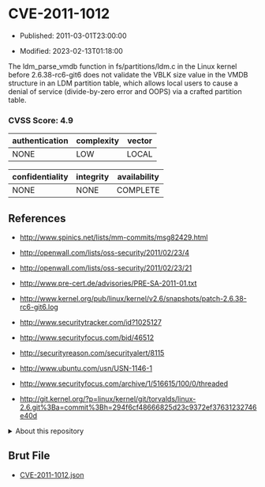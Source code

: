 # CVE-2011-1012

- Published: 2011-03-01T23:00:00

- Modified: 2023-02-13T01:18:00

The ldm_parse_vmdb function in fs/partitions/ldm.c in the Linux kernel before 2.6.38-rc6-git6 does not validate the VBLK size value in the VMDB structure in an LDM partition table, which allows local users to cause a denial of service (divide-by-zero error and OOPS) via a crafted partition table.

### CVSS Score: **4.9**

| authentication | complexity | vector |
| --- | --- | --- |
| NONE | LOW | LOCAL |

| confidentiality | integrity | availability |
| --- | --- | --- |
| NONE | NONE | COMPLETE |

## References

* http://www.spinics.net/lists/mm-commits/msg82429.html

* http://openwall.com/lists/oss-security/2011/02/23/4

* http://openwall.com/lists/oss-security/2011/02/23/21

* http://www.pre-cert.de/advisories/PRE-SA-2011-01.txt

* http://www.kernel.org/pub/linux/kernel/v2.6/snapshots/patch-2.6.38-rc6-git6.log

* http://www.securitytracker.com/id?1025127

* http://www.securityfocus.com/bid/46512

* http://securityreason.com/securityalert/8115

* http://www.ubuntu.com/usn/USN-1146-1

* http://www.securityfocus.com/archive/1/516615/100/0/threaded

* http://git.kernel.org/?p=linux/kernel/git/torvalds/linux-2.6.git%3Ba=commit%3Bh=294f6cf48666825d23c9372ef37631232746e40d

<details>
<summary>About this repository</summary> 

  This repository is part of the project [Live Hack CVE](https://github.com/Live-Hack-CVE). Main website can be found [www.live-hack.org](https://www.live-hack.org) 
  
  Made by [Sn0wAlice](https://github.com/Sn0wAlice) for the people that care about security and need to have a feed of the latest CVEs. Hope you enjoy it, don't forget to star the repo and follow me on [Twitter](https://twitter.com/Sn0wAlice) and [Github](https://github.com/Sn0wAlice). And that is my [personnal website](https://www.alice-snow.me/)

  - [Home Page](https://github.com/Live-Hack-CVE)
  - [Framework](https://github.com/Live-Hack-CVE/cve-framework)
  - [CVE database](https://github.com/Live-Hack-CVE/full_database)
  - [Changelog](https://github.com/Live-Hack-CVE/Changelog)
</details>

## Brut File

* [CVE-2011-1012.json](https://raw.githubusercontent.com/Live-Hack-CVE/full_database/main/cves/2011/CVE-2011-1012.json)

